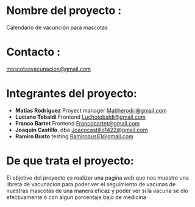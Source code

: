 # Nombre del proyecto : 

Calendario de vacunción para mascotas

# Contacto :

mascotasvacunacion@gmail.com

# Integrantes del proyecto:

* **Matias Rodriguez**  Proyect manager Matiherodri@gmail.com
* **Luciano Tebaldi**   Frontend Luchotebaldi@gmail.com
* **Franco Bartet**     Frontend        Francobartet@gmail.com
* **Joaquin Castillo**. dba             Joacocastillo1422@gmail.com
* **Ramiro Busto**      testing         Ramirobus81@gmail.com

# De que trata el proyecto: 

El objetivo del proyecto es realizar una pagina web que nos muestre una libreta de vacunacion para poder ver el seguimiento de vacunas de nuestras mascotas de una manera eficaz y poder ver si la vacuna se dio efectivamente o con algun porcentaje bajo de medicina

